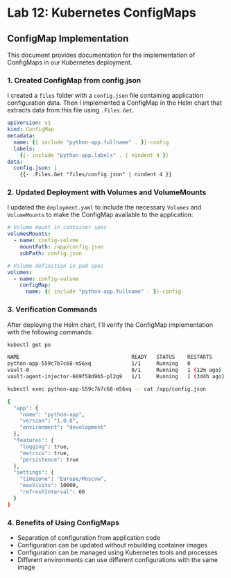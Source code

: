 # Lab 12: Kubernetes ConfigMaps

## ConfigMap Implementation

This document provides documentation for the implementation of ConfigMaps in our Kubernetes deployment.

### 1. Created ConfigMap from config.json

I created a `files` folder with a `config.json` file containing application configuration data. Then I implemented a ConfigMap in the Helm chart that extracts data from this file using `.Files.Get`.

```yaml
apiVersion: v1
kind: ConfigMap
metadata:
  name: {{ include "python-app.fullname" . }}-config
  labels:
    {{- include "python-app.labels" . | nindent 4 }}
data:
  config.json: |
    {{- .Files.Get "files/config.json" | nindent 4 }}
```

### 2. Updated Deployment with Volumes and VolumeMounts

I updated the `deployment.yaml` to include the necessary `Volumes` and `VolumeMounts` to make the ConfigMap available to the application:

```yaml
# Volume mount in container spec
volumesMounts:
  - name: config-volume
    mountPath: /app/config.json
    subPath: config.json

# Volume definition in pod spec
volumes:
  - name: config-volume
    configMap:
      name: {{ include "python-app.fullname" . }}-config
```

### 3. Verification Commands

After deploying the Helm chart, I'll verify the ConfigMap implementation with the following commands:

```bash
kubectl get po

NAME                                    READY   STATUS    RESTARTS       AGE
python-app-559c7b7c68-m56xq             1/1     Running   0              65s
vault-0                                 0/1     Running   1 (12m ago)    3d22h
vault-agent-injector-669f58d9b5-pl2q9   1/1     Running   1 (3d4h ago)   3d22h

kubectl exec python-app-559c7b7c68-m56xq -- cat /app/config.json

{
  "app": {
    "name": "python-app",
    "version": "1.0.0",
    "environment": "development"
  },
  "features": {
    "logging": true,
    "metrics": true,
    "persistence": true
  },
  "settings": {
    "timezone": "Europe/Moscow",
    "maxVisits": 10000,
    "refreshInterval": 60
  }
}
```

### 4. Benefits of Using ConfigMaps

- Separation of configuration from application code
- Configuration can be updated without rebuilding container images
- Configuration can be managed using Kubernetes tools and processes
- Different environments can use different configurations with the same image
